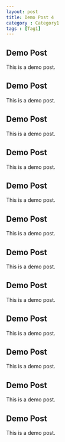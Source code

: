 ```yaml
---
layout: post
title: Demo Post 4
category : Category1
tags : [Tag1]
---
```


## Demo Post

This is a demo post.


## Demo Post

This is a demo post.


## Demo Post

This is a demo post.


## Demo Post

This is a demo post.


## Demo Post

This is a demo post.


## Demo Post

This is a demo post.


## Demo Post

This is a demo post.


## Demo Post

This is a demo post.


## Demo Post

This is a demo post.


## Demo Post

This is a demo post.


## Demo Post

This is a demo post.


## Demo Post

This is a demo post.





